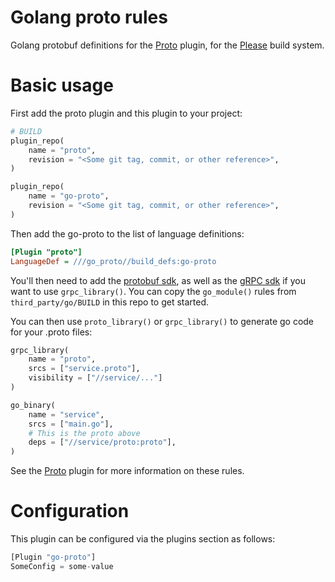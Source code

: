 # Golang proto rules
Golang protobuf definitions for the [Proto](https://github.com/please-build/proto-rules) plugin, for the 
[Please](https://please.build) build system.

# Basic usage
First add the proto plugin and this plugin to your project:
```python
# BUILD
plugin_repo(
    name = "proto",
    revision = "<Some git tag, commit, or other reference>",
)

plugin_repo(
    name = "go-proto",
    revision = "<Some git tag, commit, or other reference>",
)
```

Then add the go-proto to the list of language definitions:
```ini
[Plugin "proto"]
LanguageDef = ///go_proto//build_defs:go-proto
```

You'll then need to add the [protobuf sdk](https://github.com/golang/protobuf), as well as the 
[gRPC sdk](https://google.golang.org/grpc) if you want to use `grpc_library()`. You can copy the `go_module()` rules 
from `third_party/go/BUILD` in this repo to get started. 

You can then use `proto_library()` or `grpc_library()` to generate go code for your .proto files: 

```python
grpc_library(
    name = "proto",
    srcs = ["service.proto"],
    visibility = ["//service/..."]
)
```

```python
go_binary(
    name = "service",
    srcs = ["main.go"],
    # This is the proto above
    deps = ["//service/proto:proto"], 
)
```

See the [Proto](https://github.com/please-build/proto-rules) plugin for more information on these rules. 

# Configuration
This plugin can be configured via the plugins section as follows:
```python
[Plugin "go-proto"]
SomeConfig = some-value
```

